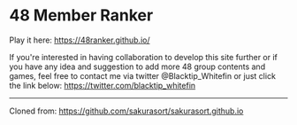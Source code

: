 # 48 Member Ranker

Play it here: https://48ranker.github.io/

If you're interested in having collaboration to develop this site further or if you have any idea and suggestion to add more 48 group contents and games, feel free to contact me via twitter @Blacktip_Whitefin or just click the link below:
https://twitter.com/blacktip_whitefin

_______________________________________________________________
Cloned from: https://github.com/sakurasort/sakurasort.github.io
